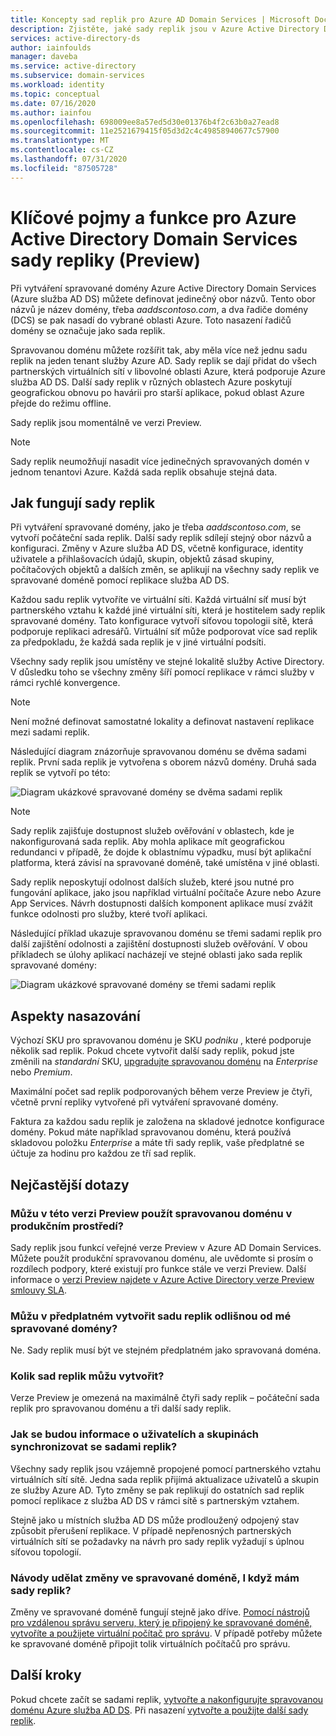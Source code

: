 ```yaml
---
title: Koncepty sad replik pro Azure AD Domain Services | Microsoft Docs
description: Zjistěte, jaké sady replik jsou v Azure Active Directory Domain Services a jak poskytují redundanci aplikacím, které vyžadují služby identity.
services: active-directory-ds
author: iainfoulds
manager: daveba
ms.service: active-directory
ms.subservice: domain-services
ms.workload: identity
ms.topic: conceptual
ms.date: 07/16/2020
ms.author: iainfou
ms.openlocfilehash: 698009ee8a57ed5d30e01376b4f2c63b0a27ead8
ms.sourcegitcommit: 11e2521679415f05d3d2c4c49858940677c57900
ms.translationtype: MT
ms.contentlocale: cs-CZ
ms.lasthandoff: 07/31/2020
ms.locfileid: "87505728"
---
```

# <a name="replica-sets-concepts-and-features-for-azure-active-directory-domain-services-preview"></a>Klíčové pojmy a funkce pro Azure Active Directory Domain Services sady repliky (Preview)

Při vytváření spravované domény Azure Active Directory Domain Services (Azure služba AD DS) můžete definovat jedinečný obor názvů. Tento obor názvů je název domény, třeba *aaddscontoso.com*, a dva řadiče domény (DCS) se pak nasadí do vybrané oblasti Azure. Toto nasazení řadičů domény se označuje jako sada replik.

Spravovanou doménu můžete rozšířit tak, aby měla více než jednu sadu replik na jeden tenant služby Azure AD. Sady replik se dají přidat do všech partnerských virtuálních sítí v libovolné oblasti Azure, která podporuje Azure služba AD DS. Další sady replik v různých oblastech Azure poskytují geografickou obnovu po havárii pro starší aplikace, pokud oblast Azure přejde do režimu offline.

Sady replik jsou momentálně ve verzi Preview.

> [!NOTE]
> Sady replik neumožňují nasadit více jedinečných spravovaných domén v jednom tenantovi Azure. Každá sada replik obsahuje stejná data.

## <a name="how-replica-sets-work"></a>Jak fungují sady replik

Při vytváření spravované domény, jako je třeba *aaddscontoso.com*, se vytvoří počáteční sada replik. Další sady replik sdílejí stejný obor názvů a konfiguraci. Změny v Azure služba AD DS, včetně konfigurace, identity uživatele a přihlašovacích údajů, skupin, objektů zásad skupiny, počítačových objektů a dalších změn, se aplikují na všechny sady replik ve spravované doméně pomocí replikace služba AD DS.

Každou sadu replik vytvoříte ve virtuální síti. Každá virtuální síť musí být partnerského vztahu k každé jiné virtuální síti, která je hostitelem sady replik spravované domény. Tato konfigurace vytvoří síťovou topologii sítě, která podporuje replikaci adresářů. Virtuální síť může podporovat více sad replik za předpokladu, že každá sada replik je v jiné virtuální podsíti.

Všechny sady replik jsou umístěny ve stejné lokalitě služby Active Directory. V důsledku toho se všechny změny šíří pomocí replikace v rámci služby v rámci rychlé konvergence.

> [!NOTE]
> Není možné definovat samostatné lokality a definovat nastavení replikace mezi sadami replik.

Následující diagram znázorňuje spravovanou doménu se dvěma sadami replik. První sada replik je vytvořena s oborem názvů domény. Druhá sada replik se vytvoří po této:

![Diagram ukázkové spravované domény se dvěma sadami replik](./media/concepts-replica-sets/two-replica-set-example.png)

> [!NOTE]
> Sady replik zajišťuje dostupnost služeb ověřování v oblastech, kde je nakonfigurovaná sada replik. Aby mohla aplikace mít geografickou redundanci v případě, že dojde k oblastnímu výpadku, musí být aplikační platforma, která závisí na spravované doméně, také umístěna v jiné oblasti.
>
> Sady replik neposkytují odolnost dalších služeb, které jsou nutné pro fungování aplikace, jako jsou například virtuální počítače Azure nebo Azure App Services. Návrh dostupnosti dalších komponent aplikace musí zvážit funkce odolnosti pro služby, které tvoří aplikaci.

Následující příklad ukazuje spravovanou doménu se třemi sadami replik pro další zajištění odolnosti a zajištění dostupnosti služeb ověřování. V obou příkladech se úlohy aplikací nacházejí ve stejné oblasti jako sada replik spravované domény:

![Diagram ukázkové spravované domény se třemi sadami replik](./media/concepts-replica-sets/three-replica-set-example.png)

## <a name="deployment-considerations"></a>Aspekty nasazování

Výchozí SKU pro spravovanou doménu je SKU *podniku* , které podporuje několik sad replik. Pokud chcete vytvořit další sady replik, pokud jste změnili na *standardní* SKU, [upgradujte spravovanou doménu](change-sku.md) na *Enterprise* nebo *Premium*.

Maximální počet sad replik podporovaných během verze Preview je čtyři, včetně první repliky vytvořené při vytváření spravované domény.

Faktura za každou sadu replik je založena na skladové jednotce konfigurace domény. Pokud máte například spravovanou doménu, která používá skladovou položku *Enterprise* a máte tři sady replik, vaše předplatné se účtuje za hodinu pro každou ze tří sad replik.

## <a name="frequently-asked-questions"></a>Nejčastější dotazy

### <a name="can-i-use-my-production-managed-domain-with-this-preview"></a>Můžu v této verzi Preview použít spravovanou doménu v produkčním prostředí?

Sady replik jsou funkcí veřejné verze Preview v Azure AD Domain Services. Můžete použít produkční spravovanou doménu, ale uvědomte si prosím o rozdílech podpory, které existují pro funkce stále ve verzi Preview. Další informace o [verzi Preview najdete v Azure Active Directory verze Preview smlouvy SLA](https://azure.microsoft.com/support/legal/preview-supplemental-terms/).

### <a name="can-i-create-a-replica-set-in-subscription-different-from-my-managed-domain"></a>Můžu v předplatném vytvořit sadu replik odlišnou od mé spravované domény?

Ne. Sady replik musí být ve stejném předplatném jako spravovaná doména.

### <a name="how-many-replica-sets-can-i-create"></a>Kolik sad replik můžu vytvořit?

Verze Preview je omezená na maximálně čtyři sady replik – počáteční sada replik pro spravovanou doménu a tři další sady replik.

### <a name="how-does-user-and-group-information-get-synchronized-to-my-replica-sets"></a>Jak se budou informace o uživatelích a skupinách synchronizovat se sadami replik?

Všechny sady replik jsou vzájemně propojené pomocí partnerského vztahu virtuálních sítí sítě. Jedna sada replik přijímá aktualizace uživatelů a skupin ze služby Azure AD. Tyto změny se pak replikují do ostatních sad replik pomocí replikace z služba AD DS v rámci sítě s partnerským vztahem.

Stejně jako u místních služba AD DS může prodloužený odpojený stav způsobit přerušení replikace. V případě nepřenosných partnerských virtuálních sítí se požadavky na návrh pro sady replik vyžadují s úplnou síťovou topologií.

### <a name="how-do-i-make-changes-in-my-managed-domain-after-i-have-replica-sets"></a>Návody udělat změny ve spravované doméně, I když mám sady replik?

Změny ve spravované doméně fungují stejně jako dříve. [Pomocí nástrojů pro vzdálenou správu serveru, který je připojený ke spravované doméně, vytvoříte a použijete virtuální počítač pro správu](tutorial-create-management-vm.md). V případě potřeby můžete ke spravované doméně připojit tolik virtuálních počítačů pro správu.

## <a name="next-steps"></a>Další kroky

Pokud chcete začít se sadami replik, [vytvořte a nakonfigurujte spravovanou doménu Azure služba AD DS][tutorial-create-advanced]. Při nasazení [vytvořte a použijte další sady replik][create-replica-set].

<!-- LINKS - INTERNAL -->
[tutorial-create-advanced]: tutorial-create-instance-advanced.md
[create-replica-set]: tutorial-create-replica-set.md
